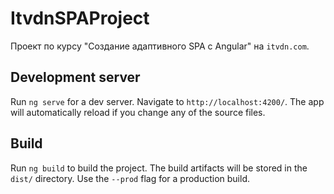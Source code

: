 # ItvdnSPAProject

Проект по курсу "Создание адаптивного SPA с Angular" на `itvdn.com`.
## Development server

Run `ng serve` for a dev server. Navigate to `http://localhost:4200/`. The app will automatically reload if you change any of the source files.

## Build

Run `ng build` to build the project. The build artifacts will be stored in the `dist/` directory. Use the `--prod` flag for a production build.